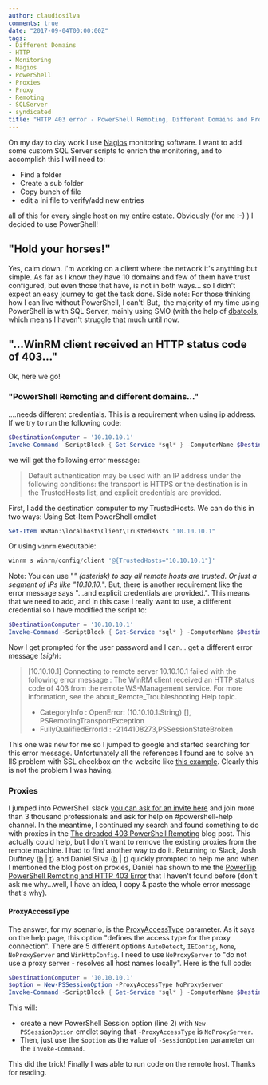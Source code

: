 ```yaml
---
author: claudiosilva
comments: true
date: "2017-09-04T00:00:00Z"
tags:
- Different Domains
- HTTP
- Monitoring
- Nagios
- PowerShell
- Proxies
- Proxy
- Remoting
- SQLServer
- syndicated
title: "HTTP 403 error - PowerShell Remoting, Different Domains and Proxies"
---
```

On my day to day work I use [Nagios](https://www.nagios.org/) monitoring software. I want to add some custom SQL Server scripts to enrich the monitoring, and to accomplish this I will need to:

* Find a folder
* Create a sub folder
* Copy bunch of file
* edit a ini file to verify/add new entries

all of this for every single host on my entire estate. Obviously (for me :-) ) I decided to use PowerShell!

## "Hold your horses!"

Yes, calm down. I'm working on a client where the network it's anything but simple. As far as I know they have 10 domains and few of them have trust configured, but even those that have, is not in both ways... so I didn't expect an easy journey to get the task done.
Side note: For those thinking how I can live without PowerShell, I can't! But,  the majority of my time using PowerShell is with SQL Server, mainly using SMO (with the help of [dbatools](https://dbatools.io), which means I haven't struggle that much until now.

## "...WinRM client received an HTTP status code of 403..."

Ok, here we go!

### "PowerShell Remoting and different domains..."

....needs different credentials. This is a requirement when using ip address.
If we try to run the following code:

``` powershell
$DestinationComputer = '10.10.10.1'
Invoke-Command -ScriptBlock { Get-Service *sql* } -ComputerName $DestinationComputer
```

we will get the following error message:

> Default authentication may be used with an IP address under the following conditions: the transport is HTTPS or the destination is in the TrustedHosts list, and explicit credentials are provided.

First, I add the destination computer to my TrustedHosts. We can do this in two ways:
Using Set-Item PowerShell cmdlet

``` powershell
Set-Item WSMan:\localhost\Client\TrustedHosts "10.10.10.1"
```

Or using `winrm` executable:

``` powershell
winrm s winrm/config/client '@{TrustedHosts="10.10.10.1"}'
```

Note: You can use "*" (asterisk) to say all remote hosts are trusted. Or just a segment of IPs like "10.10.10.*".
But, there is another requirement like the error message says "...and explicit credentials are provided.". This means that we need to add, and in this case I really want to use, a different credential so I have modified the script to:

``` powershell
$DestinationComputer = '10.10.10.1'
Invoke-Command -ScriptBlock { Get-Service *sql* } -ComputerName $DestinationComputer -Credential domain2\user1
```

Now I get prompted for the user password and I can... get a different error message (*sigh*):

> [10.10.10.1] Connecting to remote server 10.10.10.1 failed with the following error message : The WinRM client received an HTTP status code of 403 from the remote WS-Management service. For more information, see the about_Remote_Troubleshooting Help topic.
> + CategoryInfo : OpenError: (10.10.10.1:String) [], PSRemotingTransportException
> + FullyQualifiedErrorId : -2144108273,PSSessionStateBroken

This one was new for me so I jumped to google and started searching for this error message. Unfortunately all the references I found are to solve an IIS problem with SSL checkbox on the website like [this example](https://secure.tkfast.com/faqs_view.php?id=162).
Clearly this is not the problem I was having.

### Proxies

I jumped into PowerShell slack [you can ask for an invite here](http://slack.poshcode.org/) and join more than 3 thousand professionals and ask for help on #powershell-help channel.
In the meantime, I continued my search and found something to do with proxies in the [The dreaded 403 PowerShell Remoting](http://thedevopsdudes.blogspot.pt/2017/08/the-dreaded-403-powershell-remoting.html) blog post.
This actually could help, but I don't want to remove the existing proxies from the remote machine. I had to find another way to do it.
Returning to Slack, Josh Duffney ([b](http://duffney.io/) \| [t](https://twitter.com/joshduffney)) and Daniel Silva ([b](https://danielssilva.dev/) \| [t](https://twitter.com/DanielSilv9)) quickly prompted to help me and when I mentioned the blog post on proxies, Daniel has shown to me the [PowerTip PowerShell Remoting and HTTP 403 Error](http://community.idera.com/powershell/powertips/b/tips/posts/powershell-remoting-and-http-403-error) that I haven't found before (don't ask me why...well, I have an idea, I copy &amp; paste the whole error message that's why).

#### ProxyAccessType

The answer, for my scenario, is the [ProxyAccessType](https://msdn.microsoft.com/en-us/library/system.management.automation.remoting.proxyaccesstype(v=vs.85).aspx) parameter. As it says on the help page, this option "defines the access type for the proxy connection". There are 5 different options `AutoDetect`, `IEConfig`, `None`, `NoProxyServer` and `WinHttpConfig`.
I need to use `NoProxyServer` to "do not use a proxy server - resolves all host names locally". Here is the full code:

``` powershell
$DestinationComputer = '10.10.10.1'
$option = New-PSSessionOption -ProxyAccessType NoProxyServer
Invoke-Command -ScriptBlock { Get-Service *sql* } -ComputerName $DestinationComputer -Credential domain2\user1 -SessionOption $option
```

This will:

* create a new PowerShell Session option (line 2) with `New-PSSessionOption` cmdlet saying that `-ProxyAccessType` is `NoProxyServer`.
* Then, just use the `$option` as the value of `-SessionOption` parameter on the `Invoke-Command`.

This did the trick! Finally I was able to run code on the remote host.
Thanks for reading.
